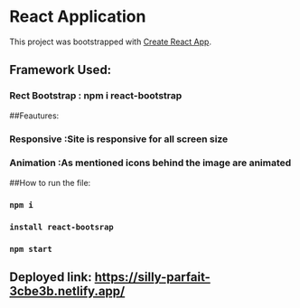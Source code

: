 #  React Application

This project was bootstrapped with [Create React App](https://github.com/facebook/create-react-app).


## Framework Used:
### Rect Bootstrap : npm i react-bootstrap

##Feautures:

### Responsive :Site is responsive for all screen size
### Animation  :As mentioned icons behind the image are animated


##How to run the file:
### `npm i`
### `install react-bootsrap`
### `npm start`


## Deployed link: https://silly-parfait-3cbe3b.netlify.app/

